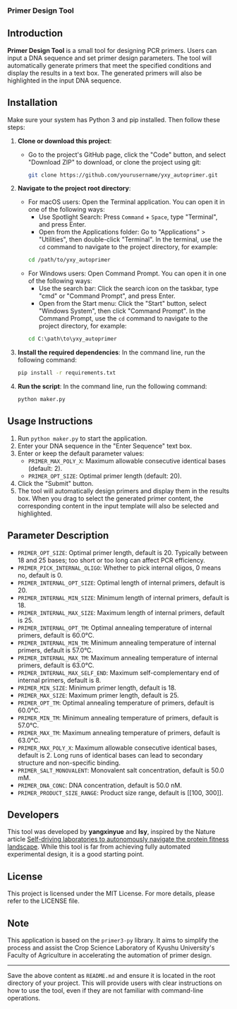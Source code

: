 ### Primer Design Tool

## Introduction

**Primer Design Tool** is a small tool for designing PCR primers. Users can input a DNA sequence and set primer design parameters. The tool will automatically generate primers that meet the specified conditions and display the results in a text box. The generated primers will also be highlighted in the input DNA sequence.


## Installation

Make sure your system has Python 3 and pip installed. Then follow these steps:

1. **Clone or download this project**:
   - Go to the project's GitHub page, click the "Code" button, and select "Download ZIP" to download, or clone the project using git:
     ```bash
     git clone https://github.com/yourusername/yxy_autoprimer.git
     ```

2. **Navigate to the project root directory**:
   - For macOS users:
     Open the Terminal application. You can open it in one of the following ways:
     - Use Spotlight Search: Press `Command` + `Space`, type "Terminal", and press Enter.
     - Open from the Applications folder: Go to "Applications" > "Utilities", then double-click "Terminal".
     In the terminal, use the `cd` command to navigate to the project directory, for example:
     ```bash
     cd /path/to/yxy_autoprimer
     ```
   - For Windows users:
     Open Command Prompt. You can open it in one of the following ways:
     - Use the search bar: Click the search icon on the taskbar, type "cmd" or "Command Prompt", and press Enter.
     - Open from the Start menu: Click the "Start" button, select "Windows System", then click "Command Prompt".
     In the Command Prompt, use the `cd` command to navigate to the project directory, for example:
     ```cmd
     cd C:\path\to\yxy_autoprimer
     ```

3. **Install the required dependencies**:
   In the command line, run the following command:
   ```bash
   pip install -r requirements.txt
   ```

4. **Run the script**:
   In the command line, run the following command:
   ```bash
   python maker.py
   ```

## Usage Instructions

1. Run `python maker.py` to start the application.
2. Enter your DNA sequence in the "Enter Sequence" text box.
3. Enter or keep the default parameter values:
   - `PRIMER_MAX_POLY_X`: Maximum allowable consecutive identical bases (default: 2).
   - `PRIMER_OPT_SIZE`: Optimal primer length (default: 20).
4. Click the "Submit" button.
5. The tool will automatically design primers and display them in the results box. When you drag to select the generated primer content, the corresponding content in the input template will also be selected and highlighted.

## Parameter Description

- `PRIMER_OPT_SIZE`: Optimal primer length, default is 20. Typically between 18 and 25 bases; too short or too long can affect PCR efficiency.
- `PRIMER_PICK_INTERNAL_OLIGO`: Whether to pick internal oligos, 0 means no, default is 0.
- `PRIMER_INTERNAL_OPT_SIZE`: Optimal length of internal primers, default is 20.
- `PRIMER_INTERNAL_MIN_SIZE`: Minimum length of internal primers, default is 18.
- `PRIMER_INTERNAL_MAX_SIZE`: Maximum length of internal primers, default is 25.
- `PRIMER_INTERNAL_OPT_TM`: Optimal annealing temperature of internal primers, default is 60.0°C.
- `PRIMER_INTERNAL_MIN_TM`: Minimum annealing temperature of internal primers, default is 57.0°C.
- `PRIMER_INTERNAL_MAX_TM`: Maximum annealing temperature of internal primers, default is 63.0°C.
- `PRIMER_INTERNAL_MAX_SELF_END`: Maximum self-complementary end of internal primers, default is 8.
- `PRIMER_MIN_SIZE`: Minimum primer length, default is 18.
- `PRIMER_MAX_SIZE`: Maximum primer length, default is 25.
- `PRIMER_OPT_TM`: Optimal annealing temperature of primers, default is 60.0°C.
- `PRIMER_MIN_TM`: Minimum annealing temperature of primers, default is 57.0°C.
- `PRIMER_MAX_TM`: Maximum annealing temperature of primers, default is 63.0°C.
- `PRIMER_MAX_POLY_X`: Maximum allowable consecutive identical bases, default is 2. Long runs of identical bases can lead to secondary structure and non-specific binding.
- `PRIMER_SALT_MONOVALENT`: Monovalent salt concentration, default is 50.0 mM.
- `PRIMER_DNA_CONC`: DNA concentration, default is 50.0 nM.
- `PRIMER_PRODUCT_SIZE_RANGE`: Product size range, default is [[100, 300]].

## Developers

This tool was developed by **yangxinyue** and **lsy**, inspired by the Nature article [Self-driving laboratories to autonomously navigate the protein fitness landscape](https://www.nature.com/articles/s44286-023-00002-4). While this tool is far from achieving fully automated experimental design, it is a good starting point.

## License

This project is licensed under the MIT License. For more details, please refer to the LICENSE file.

## Note

This application is based on the `primer3-py` library. It aims to simplify the process and assist the Crop Science Laboratory of Kyushu University's Faculty of Agriculture in accelerating the automation of primer design.

---

Save the above content as `README.md` and ensure it is located in the root directory of your project. This will provide users with clear instructions on how to use the tool, even if they are not familiar with command-line operations.
